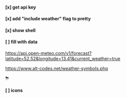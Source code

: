 #### [x] get api key
#### [x] add "include weather" flag to pretty 
#### [x] show shell
#### [ ] fill with data
https://api.open-meteo.com/v1/forecast?latitude=52.52&longitude=13.41&current_weather=true

https://www.alt-codes.net/weather-symbols.php

⛈

#### [ ] icons

